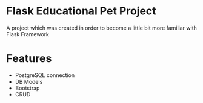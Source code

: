 # Flask Educational Pet Project

 A project which was created in order to become a little bit more familiar with Flask Framework

# Features

* PostgreSQL connection
* DB Models
* Bootstrap
* CRUD